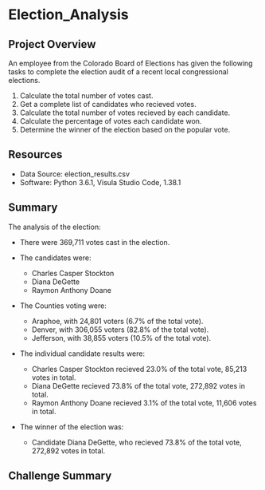 # Election_Analysis

## Project Overview
An employee from the Colorado Board of Elections has given the following tasks to complete the election audit of a recent local congressional elections. 

1. Calculate the total number of votes cast.
2. Get a complete list of candidates who recieved votes.
3. Calculate the total number of votes recieved by each candidate. 
4. Calculate the percentage of votes each candidate won.
5. Determine the winner of the election based on the popular vote.

## Resources
- Data Source: election_results.csv
- Software: Python 3.6.1, Visula Studio Code, 1.38.1

## Summary
The analysis of the election:
- There were 369,711 votes cast in the election.
- The candidates were:
    - Charles Casper Stockton
    - Diana DeGette
    - Raymon Anthony Doane

- The Counties voting were:
    - Araphoe, with 24,801 voters (6.7% of the total vote).
    - Denver, with 306,055 voters (82.8% of the total vote).
    - Jefferson, with 38,855 voters (10.5% of the total vote).
    
- The individual candidate results were:
    - Charles Casper Stockton recieved 23.0% of the total vote, 85,213 votes in total.
    - Diana DeGette recieved 73.8% of the total vote, 272,892 votes in total.
    - Raymon Anthony Doane recieved 3.1% of the total vote, 11,606 votes in total.
    
- The winner of the election was:
    - Candidate Diana DeGette, who recieved 73.8% of the total vote, 272,892 votes in total.

## Challenge Summary
